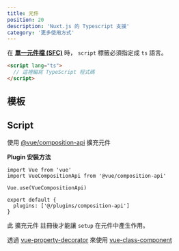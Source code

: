 ```yaml
---
title: 元件
position: 20
description: 'Nuxt.js 的 Typescript 支援'
category: '更多使用方式'
---
```


在 [**單一元件檔 (SFC)**](https://vuejs.org/v2/guide/single-file-components.html) 時， `script` 標籤必須指定成 `ts` 語言。
```html
<script lang="ts">
  // 這裡編寫 TypeScript 程式碼
</script>
```

## 模板

<inject-code query="shared/components/template.html"></inject-code>

## Script


<tabs :options="{ useUrlFragment: false }">
  <tab name="Options API">  

<inject-code query="shared/components/script.options-api.ts"></inject-code>

  </tab>
  <tab name="Composition API">

使用 [@vue/composition-api](https://github.com/vuejs/composition-api) 擴充元件

<alert type="info">

**Plugin 安裝方法**

```js{}[plugins/composition-api.js]
import Vue from 'vue'
import VueCompositionApi from '@vue/composition-api'

Vue.use(VueCompositionApi)
```

```js{}[nuxt.config.js]
export default {
  plugins: ['@/plugins/composition-api']
}
```

此 擴充元件 註冊後才能讓 `setup` 在元件中產生作用。


</alert>

<inject-code query="shared/components/script.composition-api.ts"></inject-code>

  </tab>
  <tab name="Class API">  

透過 [vue-property-decorator](https://github.com/kaorun343/vue-property-decorator) 來使用 [vue-class-component](https://github.com/vuejs/vue-class-component) 

<inject-code query="shared/components/script.class-api.ts"></inject-code>

  </tab>
</tabs>
